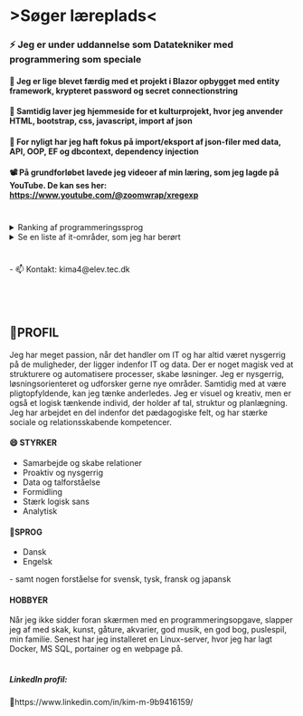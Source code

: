 # >Søger læreplads<
<h3>⚡ Jeg er under uddannelse som Datatekniker med programmering som speciale</h3>

<h4>🔭 Jeg er lige blevet færdig med et projekt i Blazor opbygget med entity framework, krypteret password og secret connectionstring</h4>
<h4>🎴 Samtidig laver jeg hjemmeside for et kulturprojekt, hvor jeg anvender HTML, bootstrap, css, javascript, import af json</h4>
<h4> 🌱 For nyligt har jeg haft fokus på import/eksport af json-filer med data, API, OOP, EF og dbcontext, dependency injection</h4>
<h4> 📽️ På grundforløbet lavede jeg videoer af min læring, som jeg lagde på YouTube. De kan ses her: <a href="https://www.youtube.com/@zoomwrap/xregexp">https://www.youtube.com/@zoomwrap/xregexp</a></h4>

<h1></h1>
<details>
<summary>Ranking af programmeringssprog</summary>

| Rank | Sprog      |
|-----:|------------|
|     1| C#         |
|     2| MS SQL     |
|     3| HTML, CSS  |
|     4| JavaScript |
</details>

<details>
<summary>Se en liste af it-områder, som jeg har berørt</summary>

| Rank | Sprog                 |
|-----:|-----------------------|
|     1| Blazor                |
|     2| MVC                   |
|     3| Entity Framwork       |
|     4| Dependency Injection  |
|     5| Docker, Portainer     |
|     6| Linux                 |
|     7| OpenText, DM server   |
|     8| Azure Insights        |
|     9| Azure Secrets         |
|     10| Azure Webjobs        |

</details>
<h1></h1>
- 📫 Kontakt: kima4@elev.tec.dk
<h1></h1>

<br>
<h2>🪪PROFIL</h2>
Jeg har meget passion, når det handler 
om IT og har altid været nysgerrig på de 
muligheder, der ligger indenfor IT og data. 
Der er noget magisk ved at strukturere og 
automatisere processer, skabe løsninger. 
Jeg er nysgerrig, løsningsorienteret og udforsker gerne nye 
områder. Samtidig med at være 
pligtopfyldende, kan jeg tænke 
anderledes. Jeg er visuel og kreativ, men er 
også et logisk tænkende individ, der holder 
af tal, struktur og planlægning. 
Jeg har arbejdet en del indenfor det 
pædagogiske felt, og har stærke sociale 
og relationsskabende kompetencer. 

<h4>😄 STYRKER</h4>
<ul>
<li>Samarbejde og skabe relationer </li>
<li>Proaktiv og nysgerrig </li>
<li>Data og talforståelse </li>
<li>Formidling </li>
<li>Stærk logisk sans</li>
<li>Analytisk </li>
</ul>

<h4>🏡SPROG</h4>
<ul>
  <li>Dansk </li>
  <li>Engelsk </li>
</ul>
- samt nogen forståelse for svensk, tysk, fransk og japansk

<h4> HOBBYER</h4>
Når jeg ikke sidder foran skærmen med en programmeringsopgave, slapper jeg af med skak, kunst, gåture, akvarier, god musik, en god bog, puslespil, min familie. 
Senest har jeg installeret en Linux-server, hvor jeg har lagt Docker, MS SQL, portainer og en webpage på.
<br><br>
<h5>LinkedIn profil:</h5>
🔗https://www.linkedin.com/in/kim-m-9b9416159/

